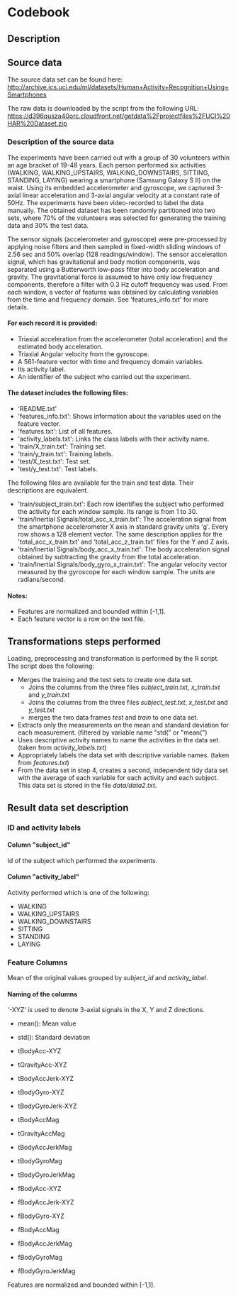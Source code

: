# Codebook

## Description

## Source data
The source data set can be found here: 
http://archive.ics.uci.edu/ml/datasets/Human+Activity+Recognition+Using+Smartphones 

The raw data is downloaded by the script from the following URL:
https://d396qusza40orc.cloudfront.net/getdata%2Fprojectfiles%2FUCI%20HAR%20Dataset.zip 

### Description of the source data
The experiments have been carried out with a group of 30 volunteers within an age bracket of 19-48 years. Each person performed six activities (WALKING, WALKING_UPSTAIRS, WALKING_DOWNSTAIRS, SITTING, STANDING, LAYING) wearing a smartphone (Samsung Galaxy S II) on the waist. Using its embedded accelerometer and gyroscope, we captured 3-axial linear acceleration and 3-axial angular velocity at a constant rate of 50Hz. The experiments have been video-recorded to label the data manually. The obtained dataset has been randomly partitioned into two sets, where 70% of the volunteers was selected for generating the training data and 30% the test data. 

The sensor signals (accelerometer and gyroscope) were pre-processed by applying noise filters and then sampled in fixed-width sliding windows of 2.56 sec and 50% overlap (128 readings/window). The sensor acceleration signal, which has gravitational and body motion components, was separated using a Butterworth low-pass filter into body acceleration and gravity. The gravitational force is assumed to have only low frequency components, therefore a filter with 0.3 Hz cutoff frequency was used. From each window, a vector of features was obtained by calculating variables from the time and frequency domain. See 'features_info.txt' for more details. 

#### For each record it is provided:

- Triaxial acceleration from the accelerometer (total acceleration) and the estimated body acceleration.
- Triaxial Angular velocity from the gyroscope. 
- A 561-feature vector with time and frequency domain variables. 
- Its activity label. 
- An identifier of the subject who carried out the experiment.

#### The dataset includes the following files:

- 'README.txt'
- 'features_info.txt': Shows information about the variables used on the feature vector.
- 'features.txt': List of all features.
- 'activity_labels.txt': Links the class labels with their activity name.
- 'train/X_train.txt': Training set.
- 'train/y_train.txt': Training labels.
- 'test/X_test.txt': Test set.
- 'test/y_test.txt': Test labels.

The following files are available for the train and test data. Their descriptions are equivalent. 

- 'train/subject_train.txt': Each row identifies the subject who performed the activity for each window sample. Its range is from 1 to 30. 
- 'train/Inertial Signals/total_acc_x_train.txt': The acceleration signal from the smartphone accelerometer X axis in standard gravity units 'g'. Every row shows a 128 element vector. The same description applies for the 'total_acc_x_train.txt' and 'total_acc_z_train.txt' files for the Y and Z axis. 
- 'train/Inertial Signals/body_acc_x_train.txt': The body acceleration signal obtained by subtracting the gravity from the total acceleration. 
- 'train/Inertial Signals/body_gyro_x_train.txt': The angular velocity vector measured by the gyroscope for each window sample. The units are radians/second. 

#### Notes: 
- Features are normalized and bounded within [-1,1].
- Each feature vector is a row on the text file.



## Transformations steps performed
Loading, preprocessing and transformation is performed by the R script. The script does the following:

* Merges the training and the test sets to create one data set.
    * Joins the columns from the three files *subject_train.txt*, *x_train.txt* and *y_train.txt*
    * Joins the columns from the three files *subject_test.txt*, *x_test.txt* and *y_test.txt*
    * merges the two data frames *test* and *train* to one data set.
* Extracts only the measurements on the mean and standard deviation for each measurement. (filtered by variable name "std(" or "mean(") 
* Uses descriptive activity names to name the activities in the data set. (taken from *activity_labels.txt*)
* Appropriately labels the data set with descriptive variable names.  (taken from *features.txt*)
* From the data set in step 4, creates a second, independent tidy data set with the average of each variable for each activity and each subject. This data set is stored in the file *data/data2.txt*.

## Result data set description

### ID and activity labels

#### Column "subject_id"
Id of the subject which performed the experiments.


#### Column "activity_label"
Activity performed which is one of the following:

* WALKING
* WALKING_UPSTAIRS
* WALKING_DOWNSTAIRS
* SITTING
* STANDING
* LAYING

### Feature Columns
Mean of the original values grouped by *subject_id* and *activity_label*.

#### Naming of the columns
'-XYZ' is used to denote 3-axial signals in the X, Y and Z directions.

* mean(): Mean value
* std(): Standard deviation

* tBodyAcc-XYZ
* tGravityAcc-XYZ
* tBodyAccJerk-XYZ
* tBodyGyro-XYZ
* tBodyGyroJerk-XYZ
* tBodyAccMag
* tGravityAccMag
* tBodyAccJerkMag
* tBodyGyroMag
* tBodyGyroJerkMag
* fBodyAcc-XYZ
* fBodyAccJerk-XYZ
* fBodyGyro-XYZ
* fBodyAccMag
* fBodyAccJerkMag
* fBodyGyroMag
* fBodyGyroJerkMag


Features are normalized and bounded within [-1,1].


